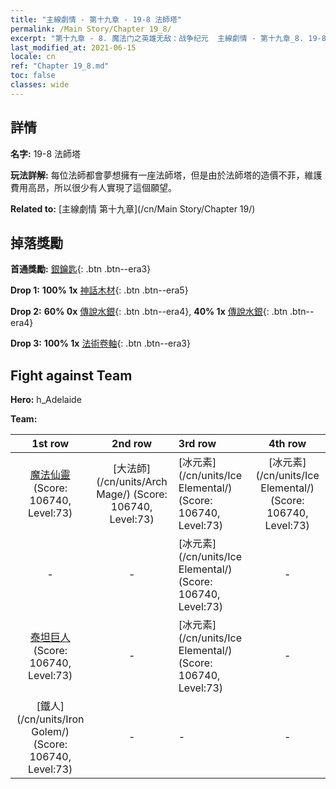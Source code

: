 ```yaml
---
title: "主線劇情 - 第十九章 - 19-8 法師塔"
permalink: /Main Story/Chapter 19_8/
excerpt: "第十九章 - 8. 魔法门之英雄无敌：战争纪元  主線劇情 - 第十九章_8. 19-8 法師塔"
last_modified_at: 2021-06-15
locale: cn
ref: "Chapter 19_8.md"
toc: false
classes: wide
---
```


## 詳情

 **名字:** 19-8 法師塔

 **玩法詳解:** 每位法師都會夢想擁有一座法師塔，但是由於法師塔的造價不菲，維護費用高昂，所以很少有人實現了這個願望。

 **Related to:** [主線劇情 第十九章](/cn/Main Story/Chapter 19/)

## 掉落獎勵

 **首通獎勵:** [銀鑰匙](/cn/Items/con_693/){: .btn .btn--era3}

 **Drop 1:** **100% 1x** [神話木材](/cn/Items/mat_62/){: .btn .btn--era5}

 **Drop 2:** **60% 0x** [傳說水銀](/cn/Items/mat_56/){: .btn .btn--era4}, **40% 1x** [傳說水銀](/cn/Items/mat_56/){: .btn .btn--era4}

 **Drop 3:** **100% 1x** [法術卷軸](/cn/Items/con_694/){: .btn .btn--era3}


## Fight against Team
 **Hero:** h_Adelaide

 **Team:**


  | 1st row | 2nd row | 3rd row | 4th row |
  |:----:|:----:|:----|:----:|
  | [魔法仙靈](/cn/units/Sprite/) (Score: 106740, Level:73)  | [大法師](/cn/units/Arch Mage/) (Score: 106740, Level:73)  | [冰元素](/cn/units/Ice Elemental/) (Score: 106740, Level:73)  | [冰元素](/cn/units/Ice Elemental/) (Score: 106740, Level:73)  |
  | - | - | [冰元素](/cn/units/Ice Elemental/) (Score: 106740, Level:73)  | - |
  | [泰坦巨人](/cn/units/Giant/) (Score: 106740, Level:73)  | - | [冰元素](/cn/units/Ice Elemental/) (Score: 106740, Level:73)  | - |
  | [鐵人](/cn/units/Iron Golem/) (Score: 106740, Level:73)  | - | - | - |


